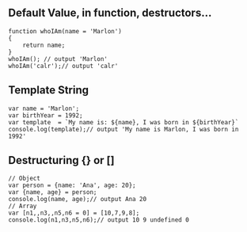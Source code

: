 ## Default Value, in function, destructors...
```
function whoIAm(name = 'Marlon')
{
    return name;
}
whoIAm(); // output 'Marlon'
whoIAm('calr');// output 'calr'
```

## Template String
```
var name = 'Marlon';
var birthYear = 1992;
var template  = `My name is: ${name}, I was born in ${birthYear}`
console.log(template);// output 'My name is Marlon, I was born in 1992'
```

## Destructuring {} or []
```
// Object
var person = {name: 'Ana', age: 20};
var {name, age} = person;
console.log(name, age);// output Ana 20
// Array
var [n1,,n3,,n5,n6 = 0] = [10,7,9,8];
console.log(n1,n3,n5,n6);// output 10 9 undefined 0
```